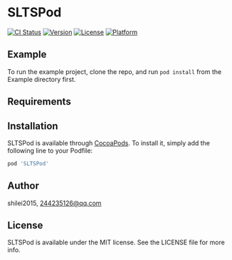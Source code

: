 # SLTSPod

[![CI Status](https://img.shields.io/travis/shilei2015/SLTSPod.svg?style=flat)](https://travis-ci.org/shilei2015/SLTSPod)
[![Version](https://img.shields.io/cocoapods/v/SLTSPod.svg?style=flat)](https://cocoapods.org/pods/SLTSPod)
[![License](https://img.shields.io/cocoapods/l/SLTSPod.svg?style=flat)](https://cocoapods.org/pods/SLTSPod)
[![Platform](https://img.shields.io/cocoapods/p/SLTSPod.svg?style=flat)](https://cocoapods.org/pods/SLTSPod)

## Example

To run the example project, clone the repo, and run `pod install` from the Example directory first.

## Requirements

## Installation

SLTSPod is available through [CocoaPods](https://cocoapods.org). To install
it, simply add the following line to your Podfile:

```ruby
pod 'SLTSPod'
```

## Author

shilei2015, 244235126@qq.com

## License

SLTSPod is available under the MIT license. See the LICENSE file for more info.
